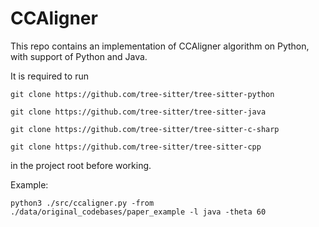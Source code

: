 # CCAligner

This repo contains an implementation of CCAligner algorithm on Python, with support of Python and Java.

It is required to run 

``git clone https://github.com/tree-sitter/tree-sitter-python``

``git clone https://github.com/tree-sitter/tree-sitter-java``

``git clone https://github.com/tree-sitter/tree-sitter-c-sharp``

``git clone https://github.com/tree-sitter/tree-sitter-cpp``

in the project root before working.


Example:

``python3 ./src/ccaligner.py -from ./data/original_codebases/paper_example -l java -theta 60``



